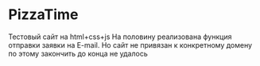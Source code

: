 # PizzaTime
Тестовый сайт на html+css+js
На половину реализована функция отправки заявки на E-mail. Но сайт не привязан к конкретному домену по этому закончить до конца не удалось
